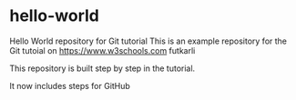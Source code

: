 # hello-world
Hello World repository for Git tutorial
This is an example repository for the Git tutoial on https://www.w3schools.com
futkarli

This repository is built step by step in the tutorial.

It now includes steps for GitHub

